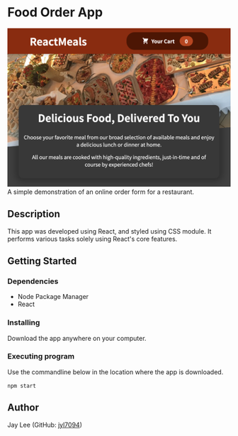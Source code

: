 # Food Order App
![An image of the app](./src/assets/images/ReactMeals.png)
A simple demonstration of an online order form for a restaurant.

## Description

This app was developed using React, and styled using CSS module. It performs various tasks solely using React's core features. 

## Getting Started

### Dependencies

* Node Package Manager
* React

### Installing

Download the app anywhere on your computer.

### Executing program

Use the commandline below in the location where the app is downloaded.
```
npm start
```

## Author

Jay Lee (GitHub: [jyl7094](https://github.com/jyl7094))
